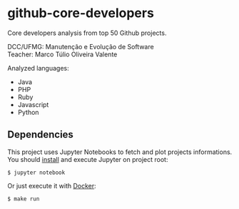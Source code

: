 # github-core-developers

Core developers analysis from top 50 Github projects.

DCC/UFMG: Manutenção e Evolução de Software<br>
Teacher: Marco Túlio Oliveira Valente

Analyzed languages:

- Java
- PHP
- Ruby
- Javascript
- Python

## Dependencies

This project uses Jupyter Notebooks to fetch and plot projects informations. You should [install](https://jupyter.readthedocs.io/en/latest/install.html) and execute Jupyter on project root:

`$ jupyter notebook`

Or just execute it with [Docker](https://docs.docker.com/install/):

`$ make run`
